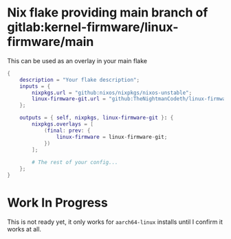 # Nix flake providing main branch of gitlab:kernel-firmware/linux-firmware/main

This can be used as an overlay in your main flake

``` nix
{ 
    description = "Your flake description";
    inputs = {
        nixpkgs.url = "github:nixos/nixpkgs/nixos-unstable";
        linux-firmware-git.url = "github:TheNightmanCodeth/linux-firmware-git-flake";
    };

    outputs = { self, nixpkgs, linux-firmware-git }: {
        nixpkgs.overlays = [
            (final: prev: {
                linux-firmware = linux-firmware-git;
            })
        ];
        
        # The rest of your config...
    };
}
```

# Work In Progress

This is not ready yet, it only works for `aarch64-linux` installs until I confirm it works at all.
